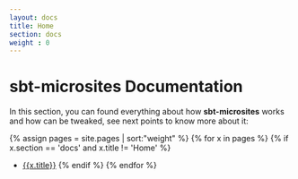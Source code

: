 ```yaml
---
layout: docs
title: Home
section: docs
weight : 0
---
```


# sbt-microsites Documentation

In this section, you can found everything about how **sbt-microsites** works and how can be tweaked, see next points to know more about it: 

{% assign pages = site.pages | sort:"weight"  %}
{% for x in pages %}
  {% if x.section == 'docs' and x.title != 'Home' %}
- [{{x.title}}]({{site.baseurl}}{{x.url}})
  {% endif %}
{% endfor %}
